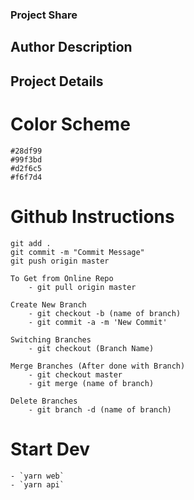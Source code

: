 ### Project Share

## Author Description

## Project Details

# Color Scheme
    #28df99
    #99f3bd
    #d2f6c5
    #f6f7d4

# Github Instructions
    git add .
    git commit -m "Commit Message"
    git push origin master

    To Get from Online Repo
        - git pull origin master

    Create New Branch
        - git checkout -b (name of branch)
        - git commit -a -m 'New Commit' 
    
    Switching Branches
        - git checkout (Branch Name)

    Merge Branches (After done with Branch)
        - git checkout master
        - git merge (name of branch)
 
    Delete Branches
        - git branch -d (name of branch)
# Start Dev
    - `yarn web`
    - `yarn api`